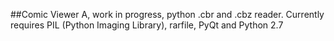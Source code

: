 ##Comic Viewer
A, work in progress, python .cbr and .cbz reader.
Currently requires PIL (Python Imaging Library), rarfile, PyQt and Python 2.7